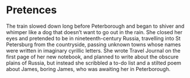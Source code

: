 Pretences
=========


The train slowed down long before Peterborough and began to shiver and whimper like a dog that doesn’t want to go out in the rain. She closed her eyes and pretended to be in nineteenth-century Russia, travelling into St Petersburg from the countryside, passing unknown towns whose names were written in imaginary cyrillic letters. She wrote Travel Journal on the first page of her new notebook, and planned to write about the obscure plains of Russia, but instead she scribbled a to-do list and a stilted poem about James, boring James, who was awaiting her in Peterborough.
